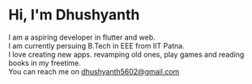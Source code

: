 # Hi, I'm Dhushyanth
I am a aspiring developer in flutter and web.  
I am currently persuing B.Tech in EEE from IIT Patna.  
I love creating new apps. revamping old ones, play games and reading books in my freetime.  
You can reach me on dhushyanth5602@gmail.com
